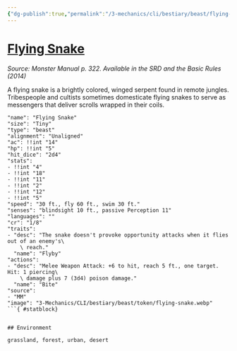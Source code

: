 ```yaml
---
{"dg-publish":true,"permalink":"/3-mechanics/cli/bestiary/beast/flying-snake/","tags":["ttrpg-cli/compendium/src/5e/mm","ttrpg-cli/monster/cr/1-8","ttrpg-cli/monster/environment/desert","ttrpg-cli/monster/environment/forest","ttrpg-cli/monster/environment/grassland","ttrpg-cli/monster/environment/urban","ttrpg-cli/monster/size/tiny","ttrpg-cli/monster/type/beast"]}
---
```


# [Flying Snake](3-Mechanics\CLI\bestiary\beast/flying-snake.md)
*Source: Monster Manual p. 322. Available in the <span title='Systems Reference Document (5.1)'>SRD</span> and the Basic Rules (2014)*  

A flying snake is a brightly colored, winged serpent found in remote jungles. Tribespeople and cultists sometimes domesticate flying snakes to serve as messengers that deliver scrolls wrapped in their coils.

```statblock
"name": "Flying Snake"
"size": "Tiny"
"type": "beast"
"alignment": "Unaligned"
"ac": !!int "14"
"hp": !!int "5"
"hit_dice": "2d4"
"stats":
- !!int "4"
- !!int "18"
- !!int "11"
- !!int "2"
- !!int "12"
- !!int "5"
"speed": "30 ft., fly 60 ft., swim 30 ft."
"senses": "blindsight 10 ft., passive Perception 11"
"languages": ""
"cr": "1/8"
"traits":
- "desc": "The snake doesn't provoke opportunity attacks when it flies out of an enemy's\
    \ reach."
  "name": "Flyby"
"actions":
- "desc": "Melee Weapon Attack: +6 to hit, reach 5 ft., one target. Hit: 1 piercing\
    \ damage plus 7 (3d4) poison damage."
  "name": "Bite"
"source":
- "MM"
"image": "3-Mechanics/CLI/bestiary/beast/token/flying-snake.webp"
```{ #statblock}


## Environment

grassland, forest, urban, desert
